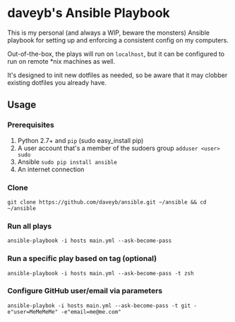 # daveyb's Ansible Playbook

This is my personal (and always a WIP, beware the monsters) Ansible playbook for setting up and enforcing a consistent config on my computers.

Out-of-the-box, the plays will run on `localhost`, but it can be configured to run on remote *nix machines as well.

It's designed to init new dotfiles as needed, so be aware that it may clobber existing dotfiles you already have.

## Usage

### Prerequisites
1. Python 2.7+ and `pip` (sudo easy_install pip)
2. A user account that's a member of the sudoers group `adduser <user> sudo`
3. Ansible `sudo pip install ansible`
4. An internet connection

### Clone
`git clone https://github.com/daveyb/ansible.git ~/ansible && cd ~/ansible`

### Run all plays
`ansible-playbook -i hosts main.yml --ask-become-pass`

### Run a specific play based on tag (optional)
`ansible-playbook -i hosts main.yml --ask-become-pass -t zsh`

### Configure GitHub user/email via parameters
`ansible-playbok -i hosts main.yml --ask-become-pass -t git -e"user=MeMeMeMe" -e"email=me@me.com"`
